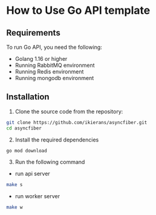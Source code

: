 # How to Use Go API template


## Requirements

To run Go API, you need the following:

- Golang 1.16 or higher
- Running RabbitMQ environment
- Running Redis environment
- Running mongodb environment

## Installation

1. Clone the source code from the repository:

```bash
git clone https://github.com/ikierans/asyncfiber.git
cd asyncfiber
```

2. Install the required dependencies
```bash
go mod download
```

3. Run the following command
- run api server
```bash
make s
```
- run worker server
```bash
make w
```